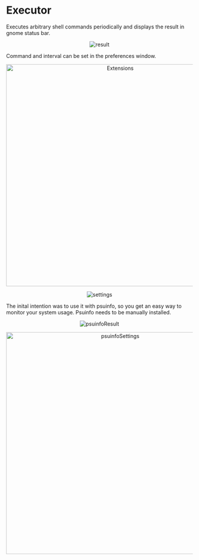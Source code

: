 # Executor
Executes arbitrary shell commands periodically and displays the result in gnome status bar. 

<p align="center">
  <img src="https://github.com/raujonas/executor/blob/master/docs/result.png" alt="result">
</p>

Command and interval can be set in the preferences window.

<p align="center">
  <img src="https://github.com/raujonas/executor/blob/master/docs/extensions.png" alt="Extensions" width="600">
</p>

<p align="center">
  <img src="https://github.com/raujonas/executor/blob/master/docs/settings.png" alt="settings">
</p>

The inital intention was to use it with psuinfo, so you get an easy way to monitor your system usage. Psuinfo needs to be manually installed.

<p align="center">
  <img src="https://github.com/raujonas/executor/blob/master/docs/psuinfoResult.png" alt="psuinfoResult">
</p>

<p align="center">
  <img src="https://github.com/raujonas/executor/blob/master/docs/psuinfoSettings.png" alt="psuinfoSettings" width="600">
</p>
